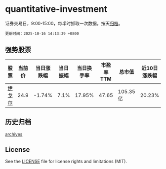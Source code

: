 # quantitative-investment

证券交易日，9:00-15:00，每半时抓取一次数据，按天[归档](archives)。

`更新时间：2025-10-16 14:13:39 +0800`

## 强势股票

|股票|当前价|当日涨跌幅|当日振幅|当日换手率|市盈率TTM|总市值|近10日涨跌幅|
|----|----|----|----|----|----|----|----|
|[伊戈尔](https://xueqiu.com/S/SZ002922)|24.9|-1.74%|7.1%|17.95%|47.65|105.35亿|20.23%|

## 历史归档

[archives](archives)

## License

See the [LICENSE](LICENSE) file for license rights and limitations (MIT).